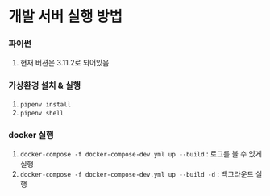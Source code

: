 # 개발 서버 실행 방법

### 파이썬
1. 현재 버젼은 3.11.2로 되어있음

### 가상환경 설치 & 실행
1. `pipenv install`
2. `pipenv shell` 

### docker 실행
1. `docker-compose -f docker-compose-dev.yml up --build` : 로그를 볼 수 있게 실행
2. `docker-compose -f docker-compose-dev.yml up --build -d` : 백그라운드 실행